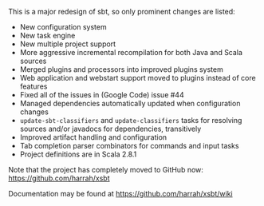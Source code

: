 This is a major redesign of sbt, so only prominent changes are listed:

 * New configuration system
 * New task engine
 * New multiple project support
 * More aggressive incremental recompilation for both Java and Scala sources
 * Merged plugins and processors into improved plugins system
 * Web application and webstart support moved to plugins instead of core features
 * Fixed all of the issues in (Google Code) issue #44
 * Managed dependencies automatically updated when configuration changes
 * `update-sbt-classifiers` and `update-classifiers` tasks for resolving sources and/or javadocs for dependencies, transitively
 * Improved artifact handling and configuration
 * Tab completion parser combinators for commands and input tasks
 * Project definitions are in Scala 2.8.1

Note that the project has completely moved to GitHub now: <https://github.com/harrah/xsbt>

Documentation may be found at <https://github.com/harrah/xsbt/wiki>